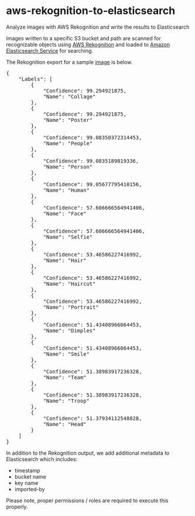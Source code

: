 # aws-rekognition-to-elasticsearch

Analyze images with AWS Rekognition and write the results to Elasticsearch

Images written to a specific S3 bucket and path are scanned for recognizable objects using [AWS Rekognition](https://aws.amazon.com/rekognition/) and loaded to [Amazon Elasticsearch Service](https://aws.amazon.com/elasticsearch-service/) for searching. 

The Rekognition export for a sample [image](https://awsdmg.com/images/rekognition.jpg) is below.

<pre>
{
    "Labels": [
        {
            "Confidence": 99.294921875,
            "Name": "Collage"
        },
        {
            "Confidence": 99.294921875,
            "Name": "Poster"
        },
        {
            "Confidence": 99.08350372314453,
            "Name": "People"
        },
        {
            "Confidence": 99.0835189819336,
            "Name": "Person"
        },
        {
            "Confidence": 99.05677795410156,
            "Name": "Human"
        },
        {
            "Confidence": 57.606666564941406,
            "Name": "Face"
        },
        {
            "Confidence": 57.606666564941406,
            "Name": "Selfie"
        },
        {
            "Confidence": 53.46586227416992,
            "Name": "Hair"
        },
        {
            "Confidence": 53.46586227416992,
            "Name": "Haircut"
        },
        {
            "Confidence": 53.46586227416992,
            "Name": "Portrait"
        },
        {
            "Confidence": 51.43408966064453,
            "Name": "Dimples"
        },
        {
            "Confidence": 51.43408966064453,
            "Name": "Smile"
        },
        {
            "Confidence": 51.38983917236328,
            "Name": "Team"
        },
        {
            "Confidence": 51.38983917236328,
            "Name": "Troop"
        },
        {
            "Confidence": 51.37934112548828,
            "Name": "Head"
        }
    ]
}
</pre>

In addition to the Rekognition output, we add additional metadata to Elasticsearch which includes:

* timestamp
* bucket name
* key name
* imported-by

Please note, proper permissions / roles are required to execute this properly. 
